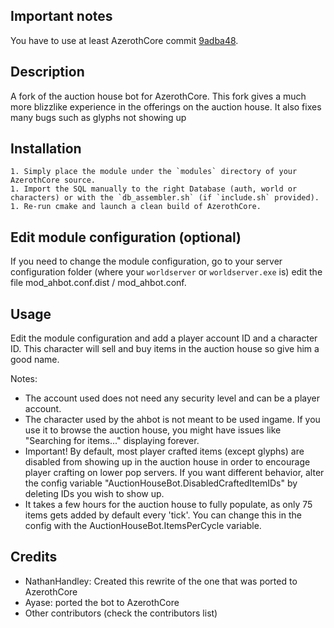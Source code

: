 ## Important notes

You have to use at least AzerothCore commit [9adba48](https://github.com/azerothcore/azerothcore-wotlk/commit/9adba482c236f1087d66a672e97a99f763ba74b3).

## Description

A fork of the auction house bot for AzerothCore.  This fork gives a much more blizzlike experience in the offerings on the auction house.  It also fixes many bugs such as glyphs not showing up

## Installation

```
1. Simply place the module under the `modules` directory of your AzerothCore source. 
1. Import the SQL manually to the right Database (auth, world or characters) or with the `db_assembler.sh` (if `include.sh` provided).
1. Re-run cmake and launch a clean build of AzerothCore.
```

## Edit module configuration (optional)

If you need to change the module configuration, go to your server configuration folder (where your `worldserver` or `worldserver.exe` is)
edit the file mod_ahbot.conf.dist / mod_ahbot.conf.

## Usage

Edit the module configuration and add a player account ID and a character ID.
This character will sell and buy items in the auction house so give him a good name.

Notes:
- The account used does not need any security level and can be a player account.
- The character used by the ahbot is not meant to be used ingame. If you use it to browse the auction house, you might have issues like "Searching for items..." displaying forever.
- Important!  By default, most player crafted items (except glyphs) are disabled from showing up in the auction house in order to encourage player crafting on lower pop servers.  If you want different behavior, alter the config variable "AuctionHouseBot.DisabledCraftedItemIDs" by deleting IDs you wish to show up.
- It takes a few hours for the auction house to fully populate, as only 75 items gets added by default every 'tick'.  You can change this in the config with the AuctionHouseBot.ItemsPerCycle variable.

## Credits

- NathanHandley: Created this rewrite of the one that was ported to AzerothCore
- Ayase: ported the bot to AzerothCore
- Other contributors (check the contributors list)
